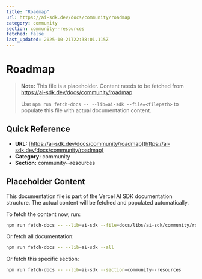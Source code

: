 ```yaml
---
title: "Roadmap"
url: https://ai-sdk.dev/docs/community/roadmap
category: community
section: community--resources
fetched: false
last_updated: 2025-10-21T22:38:01.115Z
---
```


# Roadmap

> **Note:** This file is a placeholder. Content needs to be fetched from https://ai-sdk.dev/docs/community/roadmap
>
> Use `npm run fetch-docs -- --lib=ai-sdk --file=<filepath>` to populate this file with actual documentation content.

## Quick Reference

- **URL:** [https://ai-sdk.dev/docs/community/roadmap](https://ai-sdk.dev/docs/community/roadmap)
- **Category:** community
- **Section:** community--resources

## Placeholder Content

This documentation file is part of the Vercel AI SDK documentation structure.
The actual content will be fetched and populated automatically.

To fetch the content now, run:

```bash
npm run fetch-docs -- --lib=ai-sdk --file=docs/libs/ai-sdk/community/roadmap.md
```

Or fetch all documentation:

```bash
npm run fetch-docs -- --lib=ai-sdk --all
```

Or fetch this specific section:

```bash
npm run fetch-docs -- --lib=ai-sdk --section=community--resources
```
